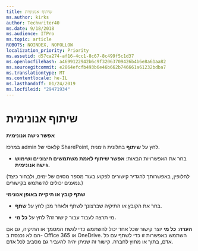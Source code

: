 ```yaml
---
title: שיתוף אנונימית
ms.author: kirks
author: Techwriter40
ms.date: 9/18/2018
ms.audience: ITPro
ms.topic: article
ROBOTS: NOINDEX, NOFOLLOW
localization_priority: Priority
ms.assetid: d57ca274-af16-4cc1-8c67-8c499f5c1d37
ms.openlocfilehash: a4699122942b6c9f32063709426b4b6e8a61aa82
ms.sourcegitcommit: e2864efcfb493b6e46b662b746661a61232bdba7
ms.translationtype: MT
ms.contentlocale: he-IL
ms.lasthandoff: 01/24/2019
ms.locfileid: "29471934"
---
```

# <a name="anonymous-sharing"></a>שיתוף אנונימית

 **אפשר גישה אנונימית**
  
במרכז admin קלאסי של SharePoint, לחץ על **שיתוף** בחלונית הימנית. 
  
- בחר את האפשרויות הבאות: **אפשר שיתוף לאמת משתמשים חיצוניים ושימוש גישה אנונימית.**
  
(לחלופין, באפשרותך להגדיר קישורים לפקוע בעוד מספר מסוים של ימים, ולבחור כיצד נמענים יכולים להשתמש בקישורים.)
    
 **שתף קובץ או תיקייה באופן אנונימי**
  
- בחר את הקובץ או התיקיה שברצונך לשתף ולאחר מכן לחץ על **שתף**. 
    
- מי תרצה לעבוד עבור קישור זה? לחץ על **כל מי.**
  
 **הערה**: **כל מי** יוצר קישור שכל אחד יכול להשתמש כדי לגשת המסמך או התיקיה, גם אם הם לא נכנסת ב- Office 365 או OneDrive. השתמש באפשרות זו כדי לשתף עם כל אדם, בתוך או מחוץ לחברה. קישור זה שניתן יהיה להעביר גם מסביב לכל אדם. 
    

